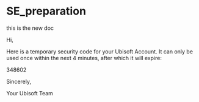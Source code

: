 # SE_preparation

this is the new doc


Hi,

 

Here is a temporary security code for your Ubisoft Account. It can only be used once within the next 4 minutes, after which it will expire:

348602

 

Sincerely,

Your Ubisoft Team